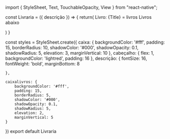 import { StyleSheet, Text, TouchableOpacity, View } from "react-native";


const Livraria = ({ descrição }) => {
  return(
    <View style={styles.caixa}>
        <View style={styles.cabeçalho}>
        </View>
        <Text style={styles.descrição}>
            Livro: {Title} = livros
        </Text>
        <View style={styles.cabeçalho}>
        </View>
        <Text style={styles.descrição}>
            Livros abaixo
        </Text>
    </View>
    
  )
}


const styles = StyleSheet.create({
    caixa: {
        backgroundColor: '#fff',
        padding: 15,
        borderRadius: 10,
        shadowColor: '#000',
        shadowOpacity: 0.1,
        shadowRadius: 5,
        elevation: 3,
        marginVertical: 10
    },
    cabeçalho: {
        flex: 1,
        backgroundColor: 'lightred',
        padding: 16
    },
    descrição: {
        fontSize: 16,
        fontWeight: 'bold',
        marginBottom: 8

    },

    caixalivros: {
        backgroundColor: '#fff',
        padding: 15,
        borderRadius: 5,
        shadowColor: '#000',
        shadowOpacity: 0.1,
        shadowRadius: 5,
        elevation: 2,
        marginVertical: 5
    }
})
export default Livraria
